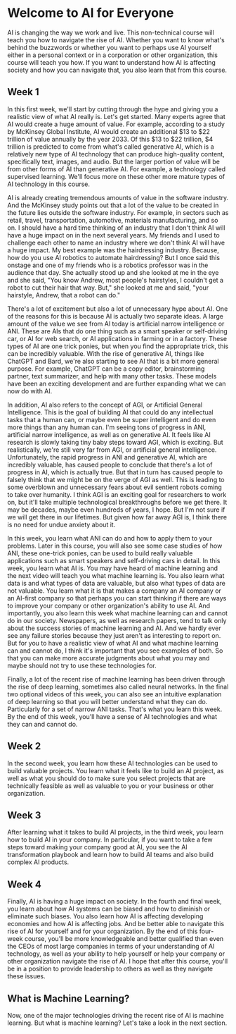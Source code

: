 # Welcome to AI for Everyone

AI is changing the way we work and live. This non-technical course will teach you how to navigate the rise of AI. Whether you want to know what's behind the buzzwords or whether you want to perhaps use AI yourself either in a personal context or in a corporation or other organization, this course will teach you how. If you want to understand how AI is affecting society and how you can navigate that, you also learn that from this course.

## Week 1

In this first week, we'll start by cutting through the hype and giving you a realistic view of what AI really is. Let's get started. Many experts agree that AI would create a huge amount of value. For example, according to a study by McKinsey Global Institute, AI would create an additional $13 to $22 trillion of value annually by the year 2033. Of this $13 to $22 trillion, $4 trillion is predicted to come from what's called generative AI, which is a relatively new type of AI technology that can produce high-quality content, specifically text, images, and audio. But the larger portion of value will be from other forms of AI than generative AI. For example, a technology called supervised learning. We'll focus more on these other more mature types of AI technology in this course.

AI is already creating tremendous amounts of value in the software industry. And the McKinsey study points out that a lot of the value to be created in the future lies outside the software industry. For example, in sectors such as retail, travel, transportation, automotive, materials manufacturing, and so on. I should have a hard time thinking of an industry that I don't think AI will have a huge impact on in the next several years. My friends and I used to challenge each other to name an industry where we don't think AI will have a huge impact. My best example was the hairdressing industry. Because, how do you use AI robotics to automate hairdressing? But I once said this onstage and one of my friends who is a robotics professor was in the audience that day. She actually stood up and she looked at me in the eye and she said, "You know Andrew, most people's hairstyles, I couldn't get a robot to cut their hair that way. But," she looked at me and said, "your hairstyle, Andrew, that a robot can do."

There's a lot of excitement but also a lot of unnecessary hype about AI. One of the reasons for this is because AI is actually two separate ideas. A large amount of the value we see from AI today is artificial narrow intelligence or ANI. These are AIs that do one thing such as a smart speaker or self-driving car, or AI for web search, or AI applications in farming or in a factory. These types of AI are one trick ponies, but when you find the appropriate trick, this can be incredibly valuable. With the rise of generative AI, things like ChatGPT and Bard, we're also starting to see AI that is a bit more general purpose. For example, ChatGPT can be a copy editor, brainstorming partner, text summarizer, and help with many other tasks. These models have been an exciting development and are further expanding what we can now do with AI.

In addition, AI also refers to the concept of AGI, or Artificial General Intelligence. This is the goal of building AI that could do any intellectual tasks that a human can, or maybe even be super intelligent and do even more things than any human can. I'm seeing tons of progress in ANI, artificial narrow intelligence, as well as on generative AI. It feels like AI research is slowly taking tiny baby steps toward AGI, which is exciting. But realistically, we're still very far from AGI, or artificial general intelligence. Unfortunately, the rapid progress in ANI and generative AI, which are incredibly valuable, has caused people to conclude that there's a lot of progress in AI, which is actually true. But that in turn has caused people to falsely think that we might be on the verge of AGI as well. This is leading to some overblown and unnecessary fears about evil sentient robots coming to take over humanity. I think AGI is an exciting goal for researchers to work on, but it'll take multiple technological breakthroughs before we get there. It may be decades, maybe even hundreds of years, I hope. But I'm not sure if we will get there in our lifetimes. But given how far away AGI is, I think there is no need for undue anxiety about it.

In this week, you learn what ANI can do and how to apply them to your problems. Later in this course, you will also see some case studies of how ANI, these one-trick ponies, can be used to build really valuable applications such as smart speakers and self-driving cars in detail. In this week, you learn what AI is. You may have heard of machine learning and the next video will teach you what machine learning is. You also learn what data is and what types of data are valuable, but also what types of data are not valuable. You learn what it is that makes a company an AI company or an AI-first company so that perhaps you can start thinking if there are ways to improve your company or other organization's ability to use AI. And importantly, you also learn this week what machine learning can and cannot do in our society. Newspapers, as well as research papers, tend to talk only about the success stories of machine learning and AI. And we hardly ever see any failure stories because they just aren't as interesting to report on. But for you to have a realistic view of what AI and what machine learning can and cannot do, I think it's important that you see examples of both. So that you can make more accurate judgments about what you may and maybe should not try to use these technologies for.

Finally, a lot of the recent rise of machine learning has been driven through the rise of deep learning, sometimes also called neural networks. In the final two optional videos of this week, you can also see an intuitive explanation of deep learning so that you will better understand what they can do. Particularly for a set of narrow ANI tasks. That's what you learn this week. By the end of this week, you'll have a sense of AI technologies and what they can and cannot do.

## Week 2

In the second week, you learn how these AI technologies can be used to build valuable projects. You learn what it feels like to build an AI project, as well as what you should do to make sure you select projects that are technically feasible as well as valuable to you or your business or other organization.

## Week 3

After learning what it takes to build AI projects, in the third week, you learn how to build AI in your company. In particular, if you want to take a few steps toward making your company good at AI, you see the AI transformation playbook and learn how to build AI teams and also build complex AI products.

## Week 4

Finally, AI is having a huge impact on society. In the fourth and final week, you learn about how AI systems can be biased and how to diminish or eliminate such biases. You also learn how AI is affecting developing economies and how AI is affecting jobs. And be better able to navigate this rise of AI for yourself and for your organization. By the end of this four-week course, you'll be more knowledgeable and better qualified than even the CEOs of most large companies in terms of your understanding of AI technology, as well as your ability to help yourself or help your company or other organization navigate the rise of AI. I hope that after this course, you'll be in a position to provide leadership to others as well as they navigate these issues.

## What is Machine Learning?

Now, one of the major technologies driving the recent rise of AI is machine learning. But what is machine learning? Let's take a look in the next section.
